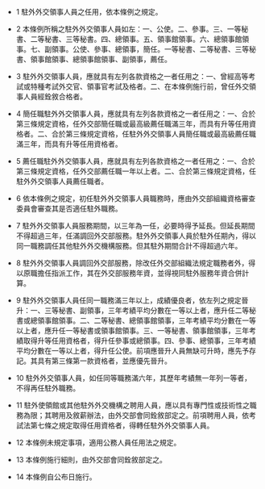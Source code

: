 * 1 駐外外交領事人員之任用，依本條例之規定。

* 2 本條例所稱之駐外外交領事人員如左：一、公使。二、參事。三、一等秘書、二等秘書、三等秘書。四、總領事。五、領事館領事。六、總領事館領事。七、副領事。公使、參事、總領事，簡任。一等秘書、二等秘書、三等秘書、領事館領事、總領事館領事、副領事，薦任。

* 3 駐外外交領事人員，應就具有左列各款資格之一者任用之：一、曾經高等考試或特種考試外交官、領事官考試及格者。二、在本條例施行前，曾任外交領事人員經銓敘合格者。

* 4 簡任職駐外外交領事人員，應就具有左列各款資格之一者任用之：一、合於第三條規定資格，任外交部簡任職或最高級薦任職滿三年，而具有升等任用資格者。二、合於第三條規定資格，任駐外外交領事人員簡任職或最高級薦任職滿三年，而具有升等任用資格者。

* 5 薦任職駐外外交領事人員，應就具有左列各款資格之一者任用之：一、合於第三條規定資格，任外交部薦任職一年以上者。二、合於第三條規定資格，任駐外外交領事人員薦任職者。

* 6 依本條例之規定，初任駐外外交領事人員職務時，應由外交部組織資格審查委員會審查其是否適任駐外職務。

* 7 駐外外交領事人員服務期間，以三年為一任，必要時得予延長。但延長期間不得超過三年，任滿調回外交部服務。駐外外交領事人員於駐外任期內，得以同一職務調任其他駐外外交機構服務。但其駐外期間合計不得超過六年。

* 8 駐外外交領事人員調回外交部服務，除改任外交部組織法規定職務者外，得以原職擔任指派工作，其在外交部服務年資，並得視同駐外服務年資合併計算。

* 9 駐外外交領事人員任同一職務滿三年以上，成績優良者，依左列之規定晉升：一、三等秘書、副領事，三年考績平均分數在一等以上者，應升任二等秘書或總領事館領事。二、二等秘書、總領事館領事，三年考績平均分數在一等以上者，應升任一等秘書或領事館領事。三、一等秘書、領事館領事，三年考績取得升等任用資格者，得升任參事或總領事。四、參事、總領事，三年考績平均分數在一等以上者，得升任公使。前項應晉升人員無缺可升時，應先予存記。其具有第三條第一款資格者，並應優先晉升。

* 10 駐外外交領事人員，如任同等職務滿六年，其歷年考績無一年列一等者，不得再任駐外職務。

* 11 駐外使領館或其他駐外外交機構之聘用人員，應以具有專門性或技術性之職務為限；其聘用及敘薪辦法，由外交部會同銓敘部定之。前項聘用人員，依考試法第七條之規定取得任用資格者，得轉任駐外外交領事人員。

* 12 本條例未規定事項，適用公務人員任用法之規定。

* 13 本條例施行細則，由外交部會同銓敘部定之。

* 14 本條例自公布日施行。

